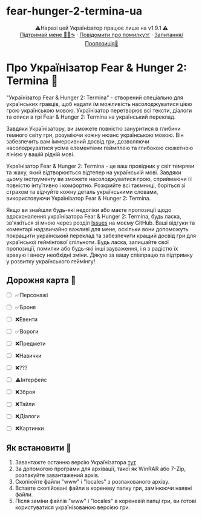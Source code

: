 # fear-hunger-2-termina-ua


<p align="center">
   ⚠️Наразі цей Українізатор працює лише на v1.9.1 ⚠️
    <br />
    <a href="ERROR">Підтримай мене 💸🍩☕</a>
    ·
    <a href="https://github.com/BedrykO/fear-hunger-2-termina-ua/issues">Повідомити про помилку☠️</a>
    ·
    <a href="https://github.com/BedrykO/fear-hunger-2-termina-ua/issues">Запитання/Пропозиція📝</a>
  </p>
</div>






# Про Українізатор Fear & Hunger 2: Termina 📢


"Українізатор Fear & Hunger 2: Termina" - створений спеціально для українських гравців, щоб надати їм можливість насолоджуватися цією грою українською мовою. Українізатор перетворює всі тексти, діалоги та описи в грі Fear & Hunger 2: Termina на український переклад.

Завдяки Українізатору, ви зможете повністю зануритися в глибини темного світу гри, розуміючи кожну нюанс українською мовою. Він забезпечить вам іммерсивний досвід гри, дозволяючи насолоджуватися усіма елементами геймплею та глибокою сюжетною лінією у вашій рідній мові.

Українізатор Fear & Hunger 2: Termina - це ваш провідник у світ темряви та жаху, який відтворюється відтепер на українській мові. Завдяки цьому інструменту ви зможете насолоджуватися грою, сприймаючи її повністю інтуїтивно і комфортно. Розкрийте всі таємниці, боріться зі страхом та відчуйте кожну деталь українськими словами, використовуючи Українізатор Fear & Hunger 2: Termina.


Якщо ви знайшли будь-які недоліки або маєте пропозиції щодо вдосконалення українізатора Fear & Hunger 2: Termina, будь ласка, зв'яжіться зі мною через розділ [Issues](https://github.com/BedrykO/fear-hunger-2-termina-ua/issues) на моєму GitHub. Ваші відгуки та коментарі надзвичайно важливі для мене, оскільки вони допоможуть покращити український переклад та забезпечити кращий досвід гри для української геймінгової спільноти. Будь ласка, залишайте свої пропозиції, помилки або будь-які інші зауваження, і я з радістю їх врахую і внесу необхідні зміни. Дякую за вашу співпрацю та підтримку у розвитку українського геймінгу!


## Дорожня карта 🚙
- [ ] ✅Персонажі
- [ ] ✅Броня
- [ ] ❌Евенти
- [ ] ✅Вороги
- [ ] ❌Предмети
- [ ] ❌Навички
- [ ] ❌???
- [ ] ⚠️Інтерфейс
- [ ] ❌Зброя
- [ ] ❌Тайли
- [ ] ❌Діалоги
- [ ] ❌Картинки




## Як встановити 📄
1. Завантажте останню версію Українізатора [тут](https://github.com/BedrykO/fear-hunger-2-termina-ua/releases)
2. За допомогою програми для архівації, такої як WinRAR або 7-Zip, розпакуйте завантажений архів.
3. Скопіюйте файли "www" і "locales" з розпакованого архіву.
4. Вставте скопійовані файли в кореневу папку гри, замінюючи наявні файли.
5. Після заміни файлів "www" і "locales" в кореневій папці гри, ви готові користуватися українізованою версією гри.



